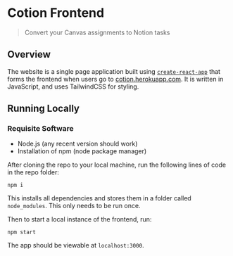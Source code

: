 # Cotion Frontend
> Convert your Canvas assignments to Notion tasks

## Overview
The website is a single page application built using [`create-react-app`](https://github.com/facebook/create-react-app) that forms the frontend when users go to [cotion.herokuapp.com](cotion.herokuapp.com). It is written in JavaScript, and uses TailwindCSS for styling. 

## Running Locally
### Requisite Software
- Node.js (any recent version should work)
- Installation of npm (node package manager)

After cloning the repo to your local machine, run the following lines of code in the repo folder:

```
npm i
````
This installs all dependencies and stores them in a folder called `node_modules`. This only needs to be run once.

Then to start a local instance of the frontend, run:

```
npm start
```

The app should be viewable at `localhost:3000`.

